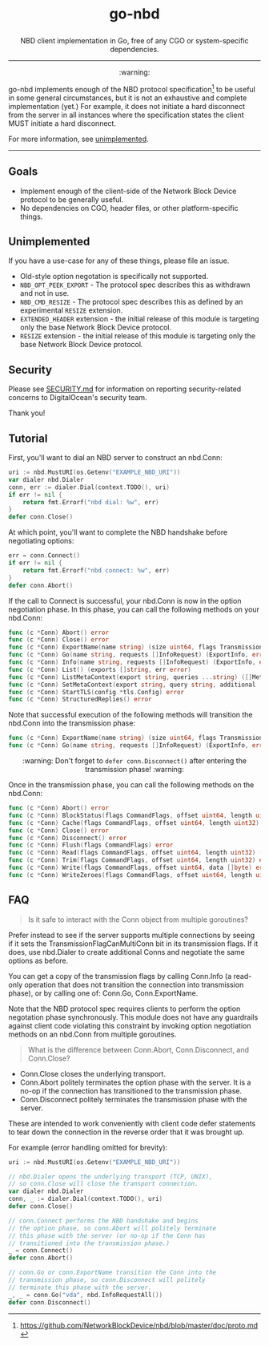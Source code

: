 # <p align=center>go-nbd</p>

<p align=center>
NBD client implementation in Go, free of any CGO or system-specific
dependencies.
</p>

<hr />

<p align=center>:warning:</p>

go-nbd implements enough of the NBD protocol specification[^1] to be useful
in some general circumstances, but it is not an exhaustive and complete
implementation (yet.) For example, it does not initiate a hard disconnect
from the server in all instances where the specification states the client
MUST initiate a hard disconnect.

For more information, see [unimplemented](#unimplemented).

<hr />

## Goals

* Implement enough of the client-side of the Network Block Device protocol
  to be generally useful.
* No dependencies on CGO, header files, or other platform-specific things.

## Unimplemented

If you have a use-case for any of these things, please file an issue.

* Old-style option negotation is specifically not supported.
* `NBD_OPT_PEEK_EXPORT` - The protocol spec describes this as withdrawn and not
in use.
* `NBD_CMD_RESIZE` - The protocol spec describes this as defined by an experimental
`RESIZE` extension.
* `EXTENDED_HEADER` extension - the initial release of this module is targeting only
the base Network Block Device protocol.
* `RESIZE` extension - the initial release of this module is targeting only
the base Network Block Device protocol.

## Security

Please see [SECURITY.md](https://github.com/digitalocean/go-nbd/security/policy) for
information on reporting security-related concerns to DigitalOcean's security team.

Thank you!

## Tutorial

First, you'll want to dial an NBD server to construct an nbd.Conn:

```go
uri := nbd.MustURI(os.Getenv("EXAMPLE_NBD_URI"))
var dialer nbd.Dialer
conn, err := dialer.Dial(context.TODO(), uri)
if err != nil {
    return fmt.Errorf("nbd dial: %w", err)
}
defer conn.Close()
```

At which point, you'll want to complete the NBD handshake before
negotiating options:

```go
err = conn.Connect()
if err != nil {
    return fmt.Errorf("nbd connect: %w", err)
}
defer conn.Abort()
```

If the call to Connect is successful, your nbd.Conn is now in the
option negotiation phase. In this phase, you can call the following
methods on your nbd.Conn:

```go
func (c *Conn) Abort() error
func (c *Conn) Close() error
func (c *Conn) ExportName(name string) (size uint64, flags TransmissionFlags, err error)
func (c *Conn) Go(name string, requests []InfoRequest) (ExportInfo, error)
func (c *Conn) Info(name string, requests []InfoRequest) (ExportInfo, error)
func (c *Conn) List() (exports []string, err error)
func (c *Conn) ListMetaContext(export string, queries ...string) ([]MetaContext, error)
func (c *Conn) SetMetaContext(export string, query string, additional ...string) ([]MetaContext, error)
func (c *Conn) StartTLS(config *tls.Config) error
func (c *Conn) StructuredReplies() error
```

Note that successful execution of the following methods will transition
the nbd.Conn into the transmission phase:

```go
func (c *Conn) ExportName(name string) (size uint64, flags TransmissionFlags, err error)
func (c *Conn) Go(name string, requests []InfoRequest) (ExportInfo, error)
```

<p align=center>:warning: Don't forget to <code>defer conn.Disconnect()</code> after entering the
transmission phase! :warning:</p>

Once in the transmission phase, you can call the following methods on the
nbd.Conn:

```go
func (c *Conn) Abort() error
func (c *Conn) BlockStatus(flags CommandFlags, offset uint64, length uint32) (BlockStatus, error)
func (c *Conn) Cache(flags CommandFlags, offset uint64, length uint32) error
func (c *Conn) Close() error
func (c *Conn) Disconnect() error
func (c *Conn) Flush(flags CommandFlags) error
func (c *Conn) Read(flags CommandFlags, offset uint64, length uint32) ([]Read, error)
func (c *Conn) Trim(flags CommandFlags, offset uint64, length uint32) error
func (c *Conn) Write(flags CommandFlags, offset uint64, data []byte) error
func (c *Conn) WriteZeroes(flags CommandFlags, offset uint64, length uint32) error
```

## FAQ

> Is it safe to interact with the Conn object from multiple goroutines?

Prefer instead to see if the server supports multiple connections by seeing if
it sets the TransmissionFlagCanMultiConn bit in its transmission flags. If it
does, use nbd.Dialer to create additional Conns and negotiate the same options as
before.

You can get a copy of the transmission flags by calling Conn.Info (a read-only
operation that does not transition the connection into transmission phase),
or by calling one of: Conn.Go, Conn.ExportName.

Note that the NBD protocol spec requires clients to perform the option negotation
phase synchronously. This module does not have any guardrails against client code
violating this constraint by invoking option negotiation methods on an nbd.Conn
from multiple goroutines.

> What is the difference between Conn.Abort, Conn.Disconnect, and Conn.Close?

* Conn.Close closes the underlying transport.
* Conn.Abort politely terminates the option phase with the server. It is
  a no-op if the connection has transitioned to the transmission phase.
* Conn.Disconnect politely terminates the transmission phase with the server.

These are intended to work conveniently with client code defer statements
to tear down the connection in the reverse order that it was brought up.

For example (error handling omitted for brevity):

```go
uri := nbd.MustURI(os.Getenv("EXAMPLE_NBD_URI"))

// nbd.Dialer opens the underlying transport (TCP, UNIX),
// so conn.Close will close the transport connection.
var dialer nbd.Dialer
conn, _ := dialer.Dial(context.TODO(), uri)
defer conn.Close()

// conn.Connect performs the NBD handshake and begins
// the option phase, so conn.Abort will politely terminate
// this phase with the server (or no-op if the Conn has
// transitioned into the transmission phase.)
_ = conn.Connect()
defer conn.Abort()

// conn.Go or conn.ExportName transition the Conn into the
// transmission phase, so conn.Disconnect will politely
// terminate this phase with the server.
_, _ = conn.Go("vda", nbd.InfoRequestAll())
defer conn.Disconnect()
```

[^1]: https://github.com/NetworkBlockDevice/nbd/blob/master/doc/proto.md
